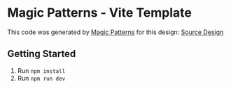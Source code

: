# Magic Patterns - Vite Template

This code was generated by [Magic Patterns](https://magicpatterns.com) for this design: [Source Design](https://www.magicpatterns.com/c/1in3oxed1qexwcl1ssaung)

## Getting Started

1. Run `npm install`
2. Run `npm run dev`
